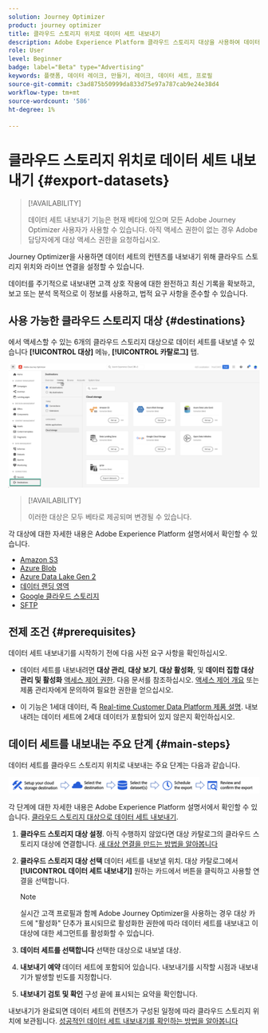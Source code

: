 ```yaml
---
solution: Journey Optimizer
product: journey optimizer
title: 클라우드 스토리지 위치로 데이터 세트 내보내기
description: Adobe Experience Platform 클라우드 스토리지 대상을 사용하여 데이터 세트를 내보내는 방법을 알아봅니다.
role: User
level: Beginner
badge: label="Beta" type="Advertising"
keywords: 플랫폼, 데이터 레이크, 만들기, 레이크, 데이터 세트, 프로필
source-git-commit: c3ad875b50999da833d75e97a787cab9e24e38d4
workflow-type: tm+mt
source-wordcount: '586'
ht-degree: 1%

---
```



# 클라우드 스토리지 위치로 데이터 세트 내보내기 {#export-datasets}

>[!AVAILABILITY]
>
>데이터 세트 내보내기 기능은 현재 베타에 있으며 모든 Adobe Journey Optimizer 사용자가 사용할 수 있습니다. 아직 액세스 권한이 없는 경우 Adobe 담당자에게 대상 액세스 권한을 요청하십시오.

Journey Optimizer을 사용하면 데이터 세트의 컨텐츠를 내보내기 위해 클라우드 스토리지 위치와 라이브 연결을 설정할 수 있습니다.

데이터를 주기적으로 내보내면 고객 상호 작용에 대한 완전하고 최신 기록을 확보하고, 보고 또는 분석 목적으로 이 정보를 사용하고, 법적 요구 사항을 준수할 수 있습니다.

## 사용 가능한 클라우드 스토리지 대상 {#destinations}

에서 액세스할 수 있는 6개의 클라우드 스토리지 대상으로 데이터 세트를 내보낼 수 있습니다 **[!UICONTROL 대상]** 메뉴, **[!UICONTROL 카탈로그]** 탭.

![](assets/dataset-export-setup.png)

>[!AVAILABILITY]
>
>이러한 대상은 모두 베타로 제공되며 변경될 수 있습니다.

각 대상에 대한 자세한 내용은 Adobe Experience Platform 설명서에서 확인할 수 있습니다.

* [Amazon S3](https://experienceleague.adobe.com/docs/experience-platform/destinations/catalog/cloud-storage/amazon-s3.html)
* [Azure Blob](https://experienceleague.adobe.com/docs/experience-platform/destinations/catalog/cloud-storage/azure-blob.html)
* [Azure Data Lake Gen 2](https://experienceleague.adobe.com/docs/experience-platform/destinations/catalog/cloud-storage/adls-gen2.html)
* [데이터 랜딩 영역](https://experienceleague.adobe.com/docs/experience-platform/destinations/catalog/cloud-storage/data-landing-zone.html)
* [Google 클라우드 스토리지](https://experienceleague.adobe.com/docs/experience-platform/destinations/catalog/cloud-storage/google-cloud-storage.html)
* [SFTP](https://experienceleague.adobe.com/docs/experience-platform/destinations/catalog/cloud-storage/sftp.html)

## 전제 조건 {#prerequisites}

데이터 세트 내보내기를 시작하기 전에 다음 사전 요구 사항을 확인하십시오.

* 데이터 세트를 내보내려면 **대상 관리**, **대상 보기**, **대상 활성화**, 및 **데이터 집합 대상 관리 및 활성화** [액세스 제어 권한](https://experienceleague.adobe.com/docs/experience-platform/access-control/home.html#permissions). 다음 문서를 참조하십시오. [액세스 제어 개요](https://experienceleague.adobe.com/docs/experience-platform/access-control/ui/overview.html) 또는 제품 관리자에게 문의하여 필요한 권한을 얻으십시오.

* 이 기능은 1세대 데이터, 즉 [Real-time Customer Data Platform 제품 설명](https://helpx.adobe.com/legal/product-descriptions/real-time-customer-data-platform-b2c-edition-prime-and-ultimate-packages.html). 내보내려는 데이터 세트에 2세대 데이터가 포함되어 있지 않은지 확인하십시오.

## 데이터 세트를 내보내는 주요 단계 {#main-steps}

데이터 세트를 클라우드 스토리지 위치로 내보내는 주요 단계는 다음과 같습니다.

![](assets/dataset-export-process.png)

각 단계에 대한 자세한 내용은 Adobe Experience Platform 설명서에서 확인할 수 있습니다. [클라우드 스토리지 대상으로 데이터 세트 내보내기](https://experienceleague.adobe.com/docs/experience-platform/destinations/ui/activate/export-datasets.html?lang=en).

1. **클라우드 스토리지 대상 설정**. 아직 수행하지 않았다면 대상 카탈로그의 클라우드 스토리지 대상에 연결합니다. [새 대상 연결을 만드는 방법을 알아봅니다](https://experienceleague.adobe.com/docs/experience-platform/destinations/ui/connect-destination.html?lang=en#setup)

   <!--![](assets/dataset-export-setup.png)-->

1. **클라우드 스토리지 대상 선택** 데이터 세트를 내보낼 위치. 대상 카탈로그에서 **[!UICONTROL 데이터 세트 내보내기]** 원하는 카드에서 버튼을 클릭하고 사용할 연결을 선택합니다.

   <!--![](assets/dataset-export-destination.png)-->

   >[!NOTE]
   >
   >실시간 고객 프로필과 함께 Adobe Journey Optimizer을 사용하는 경우 대상 카드에 &quot;활성화&quot; 단추가 표시되므로 활성화한 권한에 따라 데이터 세트를 내보내고 이 대상에 대한 세그먼트를 활성화할 수 있습니다.

1. **데이터 세트를 선택합니다** 선택한 대상으로 내보낼 대상.

   <!--![](assets/dataset-export-dataset-selection.png)-->

1. **내보내기 예약** 데이터 세트에 포함되어 있습니다. 내보내기를 시작할 시점과 내보내기가 발생할 빈도를 지정합니다.

   <!--![](assets/dataset-export-schedule.png)-->

1. **내보내기 검토 및 확인** 구성 끝에 표시되는 요약을 확인합니다.

   <!--![](assets/dataset-export-review.png)-->

내보내기가 완료되면 데이터 세트의 컨텐츠가 구성된 일정에 따라 클라우드 스토리지 위치에 보관됩니다. [성공적인 데이터 세트 내보내기를 확인하는 방법을 알아봅니다](https://experienceleague.adobe.com/docs/experience-platform/destinations/ui/activate/export-datasets.html#verify)
